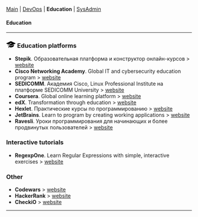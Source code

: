 [Main](README.md) | [DevOps](devops.md) | __Education__ | [SysAdmin](sysadmin.md)

#### Education
***

### ![Education](img/education_logo_.png) Education platforms
+ __Stepik__. Образовательная платформа и конструктор
онлайн-курсов > [website](https://stepik.org/)
+ __Cisco Networking Academy__. Global IT and cybersecurity education program > [website](https://www.netacad.com/)
+ __SEDICOMM__. Академия Cisco, Linux Professional Institute на платформе SEDICOMM University > [website](https://edu-cisco.org/)
+ __Coursera__. Global online learning platform > [website](https://www.coursera.org/)
+ __edX__. Transformation through education > [website](https://www.edx.org/)
+ __Hexlet__. Практические курсы по программированию > [website](https://hexlet.io/)
+ __JetBrains__. Learn to program by creating working applications > [website](https://www.jetbrains.com/academy/)
+ __Ravesli__. Уроки программирования для начинающих и более продвинутых пользователей > [website](https://ravesli.com/)


### Interactive tutorials
+ __RegexpOne__. Learn Regular Expressions with simple, interactive exercises > [website](https://regexone.com/)


### Other
+ __Codewars__ > [website](https://www.codewars.com/)
+ __HackerRank__ > [website](https://www.hackerrank.com/)
+ __CheckiO__ > [website](https://checkio.org/)

***

